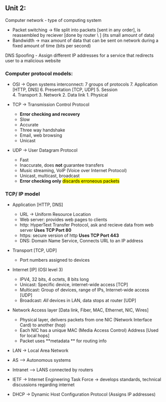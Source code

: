 ## Unit 2:

Computer network - type of computing system

- Packet switching -> file split into packets \[sent in any order\], is reassembled by reciever \[done by router \ ] (its small amount of data)
- Bandwidth -> max amount of data that can be sent on network during a fixed amount of time  (bits per second)

DNS Spoofing - Assign different IP addresses for a service that redirects user to a malicious website

### Computer protocol models:

- OSI -> Open systems interconnect: 7 groups of protocols
7\.  Application    [HTTP, DNS]
6\.  Presentation   [TCP, UDP]
5\.  Session   
4\.  Transport
3\.  Network
2\.  Data link 
1\.  Physical

- TCP -> Transmission Control Protocol
  - **Error checking and recovery**
  - Slow
  - Accurate 
  - Three way handshake
  - Email, web browsing
  - Unicast
- UDP -> User Datagram Protocol
  - Fast
  - Inaccurate, does **not** guarantee transfers
  - Music streaming, VolP (Voice over Internet Protocol)
  - Unicast, multicast, broadcast
  - **Error checking only**  <mark>discards erroneous packets</mark>
### TCP/ IP model

- Application    [HTTP, DNS]
  - URL -> Uniform Resource Location
  - Web server: provides web pages to clients
  - http: HyperText Transfer Protocol,   ask and recieve data from web server  **Uses TCP Port 80** 
  - https: secure version of http **Uses TCP Port 443**
  - DNS: Domain Name Service, Connects URL to an IP address
- Transport   [TCP, UDP]
    - Port numbers assigned to devices
- Internet [IP] (OSI level 3)
  - IPV4, 32 bits, 4 octets, 8 bits long
  - Unicast: Specific device, internet-wide access [TCP]
  - Multicast: Group of devices, range of IPs, Internet-wide access [UDP]
  - Broadcast: *All* devices in LAN, data stops at router [UDP]

- Network Access layer [Data link, Fiber, MAC, Ethernet, NIC, Wires]
  - Physical layer, delivers packets from one NIC (Network Interface Card) to another (hop)
  - Each NIC has a unique MAC (Media Access Control) Address [Used for local hops]
  - Packet uses **metadata ** for routing info

- LAN -> Local Area Network 
- AS --> Autonomous systems 
- Intranet --> LANS connected by routers
- IETF -> Internet Engineering Task Force -> develops standards, technical discussions regarding internet
- DHCP -> Dynamic Host Configuration Protocol (Assigns IP addresses)

